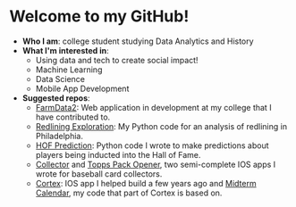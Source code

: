 # Welcome to my GitHub!
- **Who I am**: college student studying Data Analytics and History
- **What I'm interested in**: 
   - Using data and tech to create social impact!
   - Machine Learning
   - Data Science
   - Mobile App Development
- **Suggested repos**: 
  - [FarmData2](https://github.com/DickinsonCollege/FarmData2): Web application in development at my college that I have contributed to.
  - [Redlining Exploration](https://github.com/s017274/RedliningExploration): My Python code for an analysis of redlining in Philadelphia.
  - [HOF Prediction](https://github.com/s017274/HOFPrediction): Python code I wrote to make predictions about players being inducted into the Hall of Fame.
  - [Collector](https://github.com/s017274/Collector) and [Topps Pack Opener](https://github.com/s017274/ToppsPackOpener), two semi-complete IOS apps I wrote for baseball card collectors.
  - [Cortex](https://github.com/Acemcshlaghg/Cortex): IOS app I helped build a few years ago and [Midterm Calendar](https://github.com/s017274/midtermCalendar), my code that part of Cortex is based on.

<!---
s017274/s017274 is a ✨ special ✨ repository because its `README.md` (this file) appears on your GitHub profile.
You can click the Preview link to take a look at your changes.
--->
